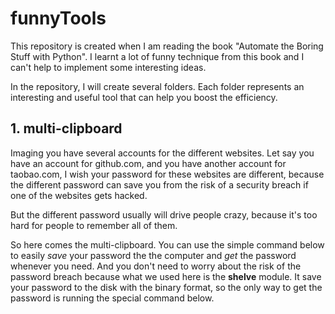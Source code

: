 # funnyTools
This repository is created when I am reading the book "Automate the Boring Stuff with Python". I learnt a lot of funny technique from this book and I can't help to implement some interesting ideas.

In the repository, I will create several folders. Each folder represents an interesting and useful tool that can help you boost the efficiency.

## 1. multi-clipboard

Imaging you have several accounts for the different websites. Let say you have an account for github.com, and you have another account for taobao.com, I wish your password for these websites are different, because the different password can save you from the risk of a security breach if one of the websites gets hacked. 

But the different password usually will drive people crazy, because it's too hard for people to remember all of them. 

So here comes the multi-clipboard. You can use the simple command below to easily *save* your password the the computer and *get* the password whenever you need. And you don't need to worry about the risk of the password breach because what we used here is the  **shelve** module. It save your password to the disk with the binary format, so the only way to get the password is running the special command below.

```

```

